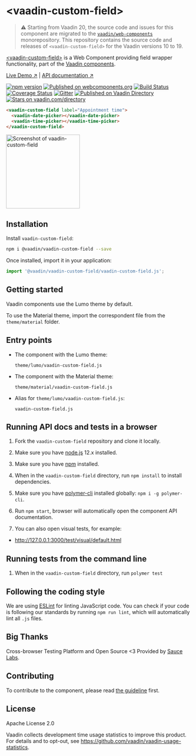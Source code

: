 # &lt;vaadin-custom-field&gt;

> ⚠️ Starting from Vaadin 20, the source code and issues for this component are migrated to the [`vaadin/web-components`](https://github.com/vaadin/web-components/tree/master/packages/vaadin-custom-field) monorepository.
> This repository contains the source code and releases of `<vaadin-custom-field>` for the Vaadin versions 10 to 19.

[&lt;vaadin-custom-field&gt;](https://vaadin.com/components/vaadin-custom-field) is a Web Component providing field wrapper functionality, part of the [Vaadin components](https://vaadin.com/components).

[Live Demo ↗](https://vaadin.com/components/vaadin-custom-field/html-examples)
|
[API documentation ↗](https://vaadin.com/components/vaadin-custom-field/html-api)

[![npm version](https://badgen.net/npm/v/@vaadin/vaadin-custom-field)](https://www.npmjs.com/package/@vaadin/vaadin-custom-field)
[![Published on webcomponents.org](https://img.shields.io/badge/webcomponents.org-published-blue.svg)](https://www.webcomponents.org/element/vaadin/vaadin-custom-field)
[![Build Status](https://travis-ci.org/vaadin/vaadin-custom-field.svg?branch=master)](https://travis-ci.org/vaadin/vaadin-custom-field)
[![Coverage Status](https://coveralls.io/repos/github/vaadin/vaadin-custom-field/badge.svg?branch=master)](https://coveralls.io/github/vaadin/vaadin-custom-field?branch=master)
[![Gitter](https://badges.gitter.im/Join%20Chat.svg)](https://gitter.im/vaadin/web-components?utm_source=badge&utm_medium=badge&utm_campaign=pr-badge)
[![Published on Vaadin Directory](https://img.shields.io/badge/Vaadin%20Directory-published-00b4f0.svg)](https://vaadin.com/directory/component/vaadinvaadin-custom-field)
[![Stars on vaadin.com/directory](https://img.shields.io/vaadin-directory/star/vaadin-custom-field-directory-urlidentifier.svg)](https://vaadin.com/directory/component/vaadinvaadin-custom-field)

```html
<vaadin-custom-field label="Appointment time">
  <vaadin-date-picker></vaadin-date-picker>
  <vaadin-time-picker></vaadin-time-picker>
</vaadin-custom-field>
```

[<img src="https://raw.githubusercontent.com/vaadin/vaadin-custom-field/master/screenshot.png" width="200" alt="Screenshot of vaadin-custom-field">](https://vaadin.com/components/vaadin-custom-field)


## Installation

Install `vaadin-custom-field`:

```sh
npm i @vaadin/vaadin-custom-field --save
```

Once installed, import it in your application:

```js
import '@vaadin/vaadin-custom-field/vaadin-custom-field.js';
```

## Getting started

Vaadin components use the Lumo theme by default.

To use the Material theme, import the correspondent file from the `theme/material` folder.

## Entry points

- The component with the Lumo theme:

  `theme/lumo/vaadin-custom-field.js`

- The component with the Material theme:

  `theme/material/vaadin-custom-field.js`

- Alias for `theme/lumo/vaadin-custom-field.js`:

  `vaadin-custom-field.js`


## Running API docs and tests in a browser

1. Fork the `vaadin-custom-field` repository and clone it locally.

1. Make sure you have [node.js](https://nodejs.org/) 12.x installed.

1. Make sure you have [npm](https://www.npmjs.com/) installed.

1. When in the `vaadin-custom-field` directory, run `npm install` to install dependencies.

1. Make sure you have [polymer-cli](https://www.npmjs.com/package/polymer-cli) installed globally: `npm i -g polymer-cli`.

1. Run `npm start`, browser will automatically open the component API documentation.

1. You can also open visual tests, for example:

  - http://127.0.0.1:3000/test/visual/default.html


## Running tests from the command line

1. When in the `vaadin-custom-field` directory, run `polymer test`


## Following the coding style

We are using [ESLint](http://eslint.org/) for linting JavaScript code. You can check if your code is following our standards by running `npm run lint`, which will automatically lint all `.js` files.


## Big Thanks

Cross-browser Testing Platform and Open Source <3 Provided by [Sauce Labs](https://saucelabs.com).


## Contributing

  To contribute to the component, please read [the guideline](https://github.com/vaadin/vaadin-core/blob/master/CONTRIBUTING.md) first.


## License

Apache License 2.0

Vaadin collects development time usage statistics to improve this product. For details and to opt-out, see https://github.com/vaadin/vaadin-usage-statistics.
